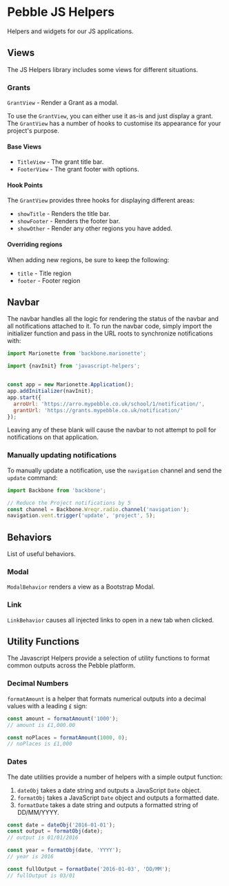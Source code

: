 # Pebble JS Helpers

Helpers and widgets for our JS applications.

## Views

The JS Helpers library includes some views for different situations.

### Grants

`GrantView` - Render a Grant as a modal.

To use the `GrantView`, you can either use it as-is and just display a grant.
The `GrantView` has a number of hooks to customise its appearance for your
project's purpose.

#### Base Views

  * `TitleView` - The grant title bar.
  * `FooterView` - The grant footer with options.

#### Hook Points

The `GrantView` provides three hooks for displaying different areas:

  * `showTitle` - Renders the title bar.
  * `showFooter` - Renders the footer bar.
  * `showOther` - Render any other regions you have added.

#### Overriding regions

When adding new regions, be sure to keep the following:

  * `title` - Title region
  * `footer` - Footer region

## Navbar

The navbar handles all the logic for rendering the status of the navbar and all
notifications attached to it. To run the navbar code, simply import the
initializer function and pass in the URL roots to synchronize notifications
with:

```javascript
import Marionette from 'backbone.marionette';

import {navInit} from 'javascript-helpers';


const app = new Marionette.Application();
app.addInitializer(navInit);
app.start({
  arroUrl: 'https://arro.mypebble.co.uk/school/1/notification/',
  grantUrl: 'https://grants.mypebble.co.uk/notification/'
});
```

Leaving any of these blank will cause the navbar to not attempt to poll for
notifications on that application.

### Manually updating notifications

To manually update a notification, use the `navigation` channel and send the
`update` command:

```javascript
import Backbone from 'backbone';

// Reduce the Project notifications by 5
const channel = Backbone.Wreqr.radio.channel('navigation');
navigation.vent.trigger('update', 'project', 5);
```

## Behaviors

List of useful behaviors.

### Modal

`ModalBehavior` renders a view as a Bootstrap Modal.

### Link

`LinkBehavior` causes all injected links to open in a new tab when clicked.

## Utility Functions

The Javascript Helpers provide a selection of utility functions to format common
outputs across the Pebble platform.

### Decimal Numbers

`formatAmount` is a helper that formats numerical outputs into a decimal values
with a leading `£` sign:

```javascript
const amount = formatAmount('1000');
// amount is £1,000.00

const noPlaces = formatAmount(1000, 0);
// noPlaces is £1,000
```

### Dates

The date utilities provide a number of helpers with a simple output function:

1. `dateObj` takes a date string and outputs a JavaScript `Date` object.
2. `formatObj` takes a JavaScript `Date` object and outputs a formatted date.
3. `formatDate` takes a date string and outputs a formatted string of DD/MM/YYYY.

```javascript
const date = dateObj('2016-01-01');
const output = formatObj(date);
// output is 01/01/2016

const year = formatObj(date, 'YYYY');
// year is 2016

const fullOutput = formatDate('2016-01-03', 'DD/MM');
// fullOutput is 03/01
```